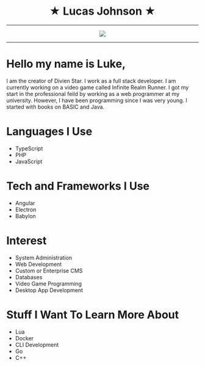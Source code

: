 <h1 align="center">
 &#9733; Lucas Johnson &#9733;
</h1>

---

<p align="center">
<img src="https://divinestarapparel.com/wp-content/uploads/2021/02/logo-small.png"/>
</p>

---

# Hello my name is Luke, 

I am the creator of Divien Star. I work as a full stack developer. 
I am currently working on a video game called Infinite Realm Runner. 
I got my start in the professional feild by working as a web programmer at my university. 
However, I have been programming since I was very young. I started with books on BASIC and Java. 

# Languages I Use
- TypeScript
- PHP
- JavaScript

# Tech and Frameworks I Use
- Angular
- Electron
- Babylon

# Interest
- System Administration
- Web Development
- Custom or Enterprise CMS
- Databases
- Video Game Programming
- Desktop App Development 

# Stuff I Want To Learn More About
- Lua
- Docker
- CLI Development
- Go
- C++

